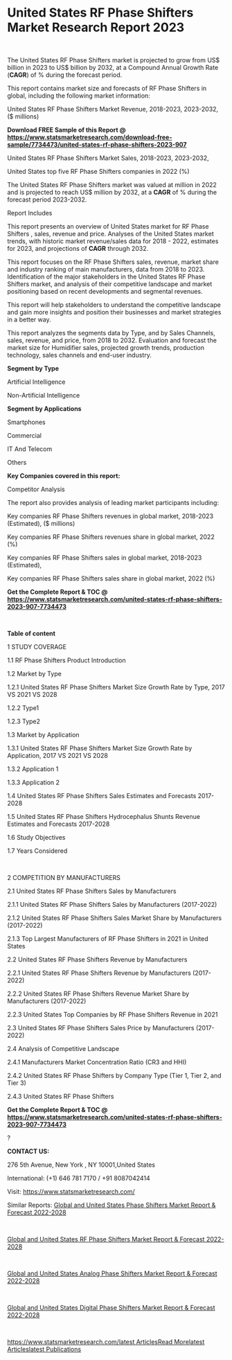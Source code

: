 <h1>United States RF Phase Shifters Market Research Report 2023</h1><br/><p>The United States RF Phase Shifters market is projected to grow from US$ billion in 2023 to US$ billion by 2032, at a Compound Annual Growth Rate (<strong>CAGR</strong>) of % during the forecast period.</p>
 
 
 
 <p>This report contains market size and forecasts of RF Phase Shifters in global, including the following market information:</p>
 
 
 
 <p>United States RF Phase Shifters Market Revenue, 2018-2023, 2023-2032, ($ millions)</p>
 
 
 
 <p><strong>Download FREE Sample of this Report @ <a href="https://www.statsmarketresearch.com/download-free-sample/7734473/united-states-rf-phase-shifters-2023-907">https://www.statsmarketresearch.com/download-free-sample/7734473/united-states-rf-phase-shifters-2023-907</a></strong></p>
 
 
 
 <p>United States RF Phase Shifters Market Sales, 2018-2023, 2023-2032,</p>
 
 
 
 <p>United States top five RF Phase Shifters companies in 2022 (%)</p>
 
 
 
 <p>The United States RF Phase Shifters market was valued at million in 2022 and is projected to reach US$ million by 2032, at a <strong>CAGR</strong> of % during the forecast period 2023-2032.</p>
 
 
 
 <p>Report Includes</p>
 
 
 
 <p>This report presents an overview of United States market for RF Phase Shifters , sales, revenue and price. Analyses of the United States market trends, with historic market revenue/sales data for 2018 - 2022, estimates for 2023, and projections of <strong>CAGR</strong> through 2032.</p>
 
 
 
 <p>This report focuses on the RF Phase Shifters sales, revenue, market share and industry ranking of main manufacturers, data from 2018 to 2023. Identification of the major stakeholders in the United States RF Phase Shifters market, and analysis of their competitive landscape and market positioning based on recent developments and segmental revenues.</p>
 
 
 
 <p>This report will help stakeholders to understand the competitive landscape and gain more insights and position their businesses and market strategies in a better way.</p>
 
 
 
 <p>This report analyzes the segments data by Type, and by Sales Channels, sales, revenue, and price, from 2018 to 2032. Evaluation and forecast the market size for Humidifier sales, projected growth trends, production technology, sales channels and end-user industry.</p>
 
 
 
 <p><strong>Segment by Type</strong></p>
 
 
 
 <p>Artificial Intelligence</p>
 
 
 
 <p>Non-Artificial Intelligence</p>
 
 
 
 <p><strong>Segment <strong><strong>by Applications</strong></strong></strong></p>
 
 
 
 <p>Smartphones</p>
 
 
 
 <p>Commercial</p>
 
 
 
 <p>IT And Telecom</p>
 
 
 
 <p>Others</p>
 
 
 
 <p><strong>Key Companies covered in this report:</strong></p>
 
 
 
 <p>Competitor Analysis</p>
 
 
 
 <p>The report also provides analysis of leading market participants including:</p>
 
 
 
 <p>Key companies RF Phase Shifters revenues in global market, 2018-2023 (Estimated), ($ millions)</p>
 
 
 
 <p>Key companies RF Phase Shifters revenues share in global market, 2022 (%)</p>
 
 
 
 <p>Key companies RF Phase Shifters sales in global market, 2018-2023 (Estimated),</p>
 
 
 
 <p>Key companies RF Phase Shifters sales share in global market, 2022 (%)</p>
 
 
 
 <div><b>Get the Complete Report & TOC @ <a href="https://www.statsmarketresearch.com/united-states-rf-phase-shifters-2023-907-7734473">https://www.statsmarketresearch.com/united-states-rf-phase-shifters-2023-907-7734473</a></b></div>
 
 
 
 <p><br />
 
 <b>Table of content</b></p>
 
 
 
 <p>1 STUDY COVERAGE<br />
 
 1.1 RF Phase Shifters Product Introduction<br />
 
 1.2 Market by Type<br />
 
 1.2.1 United States RF Phase Shifters Market Size Growth Rate by Type, 2017 VS 2021 VS 2028<br />
 
 1.2.2 Type1<br />
 
 1.2.3 Type2<br />
 
 1.3 Market by Application<br />
 
 1.3.1 United States RF Phase Shifters Market Size Growth Rate by Application, 2017 VS 2021 VS 2028<br />
 
 1.3.2 Application 1<br />
 
 1.3.3 Application 2<br />
 
 1.4 United States RF Phase Shifters Sales Estimates and Forecasts 2017-2028<br />
 
 1.5 United States RF Phase Shifters Hydrocephalus Shunts Revenue Estimates and Forecasts 2017-2028<br />
 
 1.6 Study Objectives<br />
 
 1.7 Years Considered<br />
 
 <br />
 
 2 COMPETITION BY MANUFACTURERS<br />
 
 2.1 United States RF Phase Shifters Sales by Manufacturers<br />
 
 2.1.1 United States RF Phase Shifters Sales by Manufacturers (2017-2022)<br />
 
 2.1.2 United States RF Phase Shifters Sales Market Share by Manufacturers (2017-2022)<br />
 
 2.1.3 Top Largest Manufacturers of RF Phase Shifters in 2021 in United States<br />
 
 2.2 United States RF Phase Shifters Revenue by Manufacturers<br />
 
 2.2.1 United States RF Phase Shifters Revenue by Manufacturers (2017-2022)<br />
 
 2.2.2 United States RF Phase Shifters Revenue Market Share by Manufacturers (2017-2022)<br />
 
 2.2.3 United States Top Companies by RF Phase Shifters Revenue in 2021<br />
 
 2.3 United States RF Phase Shifters Sales Price by Manufacturers (2017-2022)<br />
 
 2.4 Analysis of Competitive Landscape<br />
 
 2.4.1 Manufacturers Market Concentration Ratio (CR3 and HHI)<br />
 
 2.4.2 United States RF Phase Shifters by Company Type (Tier 1, Tier 2, and Tier 3)<br />
 
 2.4.3 United States RF Phase Shifters</p>
 
 
 
 <div><b>Get the Complete Report & TOC @ <a href="https://www.statsmarketresearch.com/united-states-rf-phase-shifters-2023-907-7734473">https://www.statsmarketresearch.com/united-states-rf-phase-shifters-2023-907-7734473</a></b></div>
 
 
 
 <p>? </p>
 
 
 
 <p><b>CONTACT US:</b><br />
 
 276 5th Avenue, New York , NY 10001,United States<br />
 
 International: (+1) 646 781 7170 / +91 8087042414<br />
 
 Visit: <a href="https://www.statsmarketresearch.com/">https://www.statsmarketresearch.com/</a><br />
 
 Similar Reports: <a href="https://www.statsmarketresearch.com/united-states-rf-phase-shifters-2023-907-7734473">Global and United States Phase Shifters Market Report & Forecast 2022-2028</a><br />
 
 <br />
 
 <a href="https://www.statsmarketresearch.com/united-states-rf-phase-shifters-2023-907-7734473">Global and United States RF Phase Shifters Market Report & Forecast 2022-2028</a><br />
 
 <br />
 
 <a href="https://www.statsmarketresearch.com/united-states-rf-phase-shifters-2023-907-7734473">Global and United States Analog Phase Shifters Market Report & Forecast 2022-2028</a><br />
 
 <br />
 
 <a href="https://www.statsmarketresearch.com/united-states-rf-phase-shifters-2023-907-7734473">Global and United States Digital Phase Shifters Market Report & Forecast 2022-2028</a><br />
 
 <br />
 
 <a href="https://gyeongbokgung.com">https://www.statsmarketresearch.com/</a><a href="https://hallyeomaritime.com">latest Articles</a><a href="https://jingwansa.com">Read More</a><a href="https://nguoiviet.jp/">latest Articles</a><a href="https://www.intelmarketresearch.com/">latest Publications</a></p>